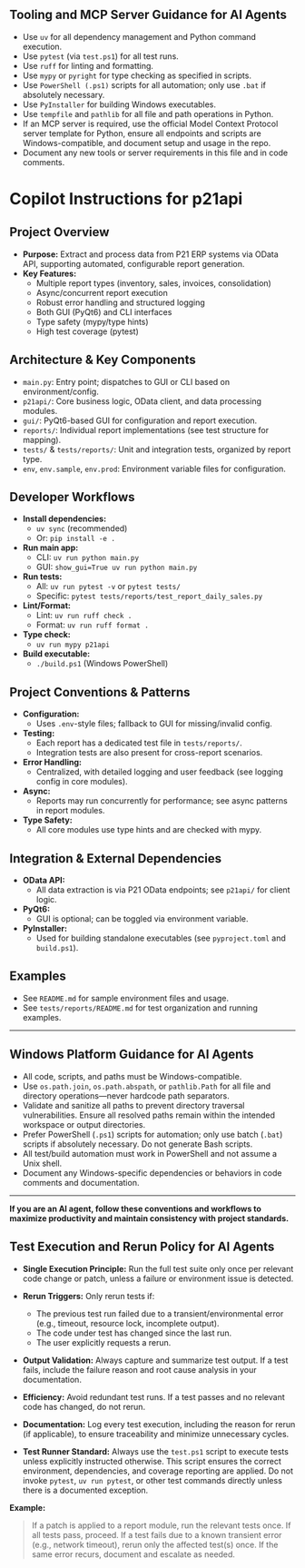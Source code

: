 ## Tooling and MCP Server Guidance for AI Agents

- Use `uv` for all dependency management and Python command execution.
- Use `pytest` (via `test.ps1`) for all test runs.
- Use `ruff` for linting and formatting.
- Use `mypy` or `pyright` for type checking as specified in scripts.
- Use `PowerShell (.ps1)` scripts for all automation; only use `.bat` if absolutely necessary.
- Use `PyInstaller` for building Windows executables.
- Use `tempfile` and `pathlib` for all file and path operations in Python.
- If an MCP server is required, use the official Model Context Protocol server template for Python, ensure all endpoints and scripts are Windows-compatible, and document setup and usage in the repo.
- Document any new tools or server requirements in this file and in code comments.

# Copilot Instructions for p21api

## Project Overview

- **Purpose:** Extract and process data from P21 ERP systems via OData API, supporting automated, configurable report generation.
- **Key Features:**
  - Multiple report types (inventory, sales, invoices, consolidation)
  - Async/concurrent report execution
  - Robust error handling and structured logging
  - Both GUI (PyQt6) and CLI interfaces
  - Type safety (mypy/type hints)
  - High test coverage (pytest)

## Architecture & Key Components

- `main.py`: Entry point; dispatches to GUI or CLI based on environment/config.
- `p21api/`: Core business logic, OData client, and data processing modules.
- `gui/`: PyQt6-based GUI for configuration and report execution.
- `reports/`: Individual report implementations (see test structure for mapping).
- `tests/` & `tests/reports/`: Unit and integration tests, organized by report type.
- `env`, `env.sample`, `env.prod`: Environment variable files for configuration.

## Developer Workflows

- **Install dependencies:**
  - `uv sync` (recommended)
  - Or: `pip install -e .`
- **Run main app:**
  - CLI: `uv run python main.py`
  - GUI: `show_gui=True uv run python main.py`
- **Run tests:**
  - All: `uv run pytest -v` or `pytest tests/`
  - Specific: `pytest tests/reports/test_report_daily_sales.py`
- **Lint/Format:**
  - Lint: `uv run ruff check .`
  - Format: `uv run ruff format .`
- **Type check:**
  - `uv run mypy p21api`
- **Build executable:**
  - `./build.ps1` (Windows PowerShell)

## Project Conventions & Patterns

- **Configuration:**
  - Uses `.env`-style files; fallback to GUI for missing/invalid config.
- **Testing:**
  - Each report has a dedicated test file in `tests/reports/`.
  - Integration tests are also present for cross-report scenarios.
- **Error Handling:**
  - Centralized, with detailed logging and user feedback (see logging config in core modules).
- **Async:**
  - Reports may run concurrently for performance; see async patterns in report modules.
- **Type Safety:**
  - All core modules use type hints and are checked with mypy.

## Integration & External Dependencies

- **OData API:**
  - All data extraction is via P21 OData endpoints; see `p21api/` for client logic.
- **PyQt6:**
  - GUI is optional; can be toggled via environment variable.
- **PyInstaller:**
  - Used for building standalone executables (see `pyproject.toml` and `build.ps1`).

## Examples

- See `README.md` for sample environment files and usage.
- See `tests/reports/README.md` for test organization and running examples.

---

## Windows Platform Guidance for AI Agents

- All code, scripts, and paths must be Windows-compatible.
- Use `os.path.join`, `os.path.abspath`, or `pathlib.Path` for all file and directory operations—never hardcode path separators.
- Validate and sanitize all paths to prevent directory traversal vulnerabilities. Ensure all resolved paths remain within the intended workspace or output directories.
- Prefer PowerShell (`.ps1`) scripts for automation; only use batch (`.bat`) scripts if absolutely necessary. Do not generate Bash scripts.
- All test/build automation must work in PowerShell and not assume a Unix shell.
- Document any Windows-specific dependencies or behaviors in code comments and documentation.

---

**If you are an AI agent, follow these conventions and workflows to maximize productivity and maintain consistency with project standards.**

## Test Execution and Rerun Policy for AI Agents

- **Single Execution Principle:** Run the full test suite only once per relevant code change or patch, unless a failure or environment issue is detected.
- **Rerun Triggers:** Only rerun tests if:
  - The previous test run failed due to a transient/environmental error (e.g., timeout, resource lock, incomplete output).
  - The code under test has changed since the last run.
  - The user explicitly requests a rerun.
- **Output Validation:** Always capture and summarize test output. If a test fails, include the failure reason and root cause analysis in your documentation.
- **Efficiency:** Avoid redundant test runs. If a test passes and no relevant code has changed, do not rerun.
- **Documentation:** Log every test execution, including the reason for rerun (if applicable), to ensure traceability and minimize unnecessary cycles.

- **Test Runner Standard:** Always use the `test.ps1` script to execute tests unless explicitly instructed otherwise. This script ensures the correct environment, dependencies, and coverage reporting are applied. Do not invoke `pytest`, `uv run pytest`, or other test commands directly unless there is a documented exception.

**Example:**

> If a patch is applied to a report module, run the relevant tests once. If all tests pass, proceed. If a test fails due to a known transient error (e.g., network timeout), rerun only the affected test(s) once. If the same error recurs, document and escalate as needed.
